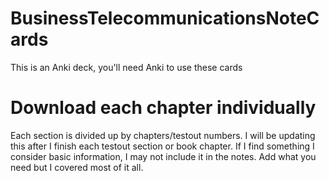 # BusinessTelecommunicationsNoteCards
This is an Anki deck, you'll need Anki to use these cards

# Download each chapter individually

Each section is divided up by chapters/testout numbers. I will be updating this after I finish each testout section or book chapter. 
If I find something I consider basic information, I may not include it in the notes. Add what you need but I covered most of it all.


